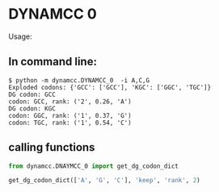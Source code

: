 # DYNAMCC 0


Usage:

## In command line:
```shell
$ python -m dynamcc.DYNAMCC_0  -i A,C,G
Exploded codons: {'GCC': ['GCC'], 'KGC': ['GGC', 'TGC']}
DG codon: GCC
codon: GCC, rank: ('2', 0.26, 'A')
DG codon: KGC
codon: GGC, rank: ('1', 0.37, 'G')
codon: TGC, rank: ('1', 0.54, 'C')
```

## calling functions
```python
from dynamcc.DNAYMCC_0 import get_dg_codon_dict

get_dg_codon_dict(['A', 'G', 'C'], 'keep', 'rank', 2)
```
